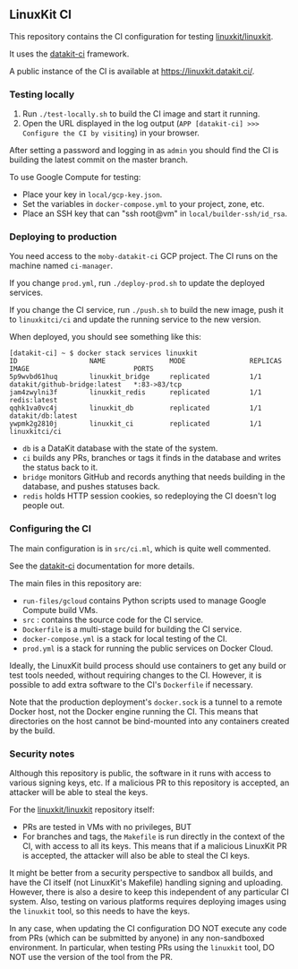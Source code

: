 ## LinuxKit CI

This repository contains the CI configuration for testing [linuxkit/linuxkit][].

It uses the [datakit-ci][] framework.

A public instance of the CI is available at <https://linuxkit.datakit.ci/>.

### Testing locally

1. Run `./test-locally.sh` to build the CI image and start it running.
2. Open the URL displayed in the log output (`APP [datakit-ci] >>> Configure the CI by visiting`)
   in your browser.

After setting a password and logging in as `admin` you should find the CI is building the latest
commit on the master branch.

To use Google Compute for testing:

- Place your key in `local/gcp-key.json`.
- Set the variables in `docker-compose.yml` to your project, zone, etc.
- Place an SSH key that can "ssh root@vm" in `local/builder-ssh/id_rsa`.

### Deploying to production

You need access to the `moby-datakit-ci` GCP project.
The CI runs on the machine named `ci-manager`.

If you change `prod.yml`, run `./deploy-prod.sh` to update the deployed services.

If you change the CI service, run `./push.sh` to build the new image, push it to `linuxkitci/ci` and
update the running service to the new version.

When deployed, you should see something like this:

```
[datakit-ci] ~ $ docker stack services linuxkit
ID                  NAME                MODE                REPLICAS            IMAGE                          PORTS
5p9wvbd61huq        linuxkit_bridge     replicated          1/1                 datakit/github-bridge:latest   *:83->83/tcp
jam4zwylni3f        linuxkit_redis      replicated          1/1                 redis:latest
qqhk1va0vc4j        linuxkit_db         replicated          1/1                 datakit/db:latest
ywpmk2g2810j        linuxkit_ci         replicated          1/1                 linuxkitci/ci
```

- `db` is a DataKit database with the state of the system.
- `ci` builds any PRs, branches or tags it finds in the database and writes the status back to it.
- `bridge` monitors GitHub and records anything that needs building in the database, and pushes statuses back.
- `redis` holds HTTP session cookies, so redeploying the CI doesn't log people out.

### Configuring the CI

The main configuration is in `src/ci.ml`, which is quite well commented.

See the [datakit-ci][] documentation for more details.

The main files in this repository are:

- `run-files/gcloud` contains Python scripts used to manage Google Compute build VMs.
- `src` : contains the source code for the CI service.
- `Dockerfile` is a multi-stage build for building the CI service.
- `docker-compose.yml` is a stack for local testing of the CI.
- `prod.yml` is a stack for running the public services on Docker Cloud.

Ideally, the LinuxKit build process should use containers to get any build or test tools needed, without requiring changes to the CI. However, it is possible to add extra software to the CI's `Dockerfile` if necessary.

Note that the production deployment's `docker.sock` is a tunnel to a remote Docker host, not the Docker engine running the CI. This means that directories on the host cannot be bind-mounted into any containers created by the build.

### Security notes

Although this repository is public, the software in it runs with access to various signing keys, etc.
If a malicious PR to this repository is accepted, an attacker will be able to steal the keys.

For the [linuxkit/linuxkit][] repository itself:

- PRs are tested in VMs with no privileges, BUT
- For branches and tags, the `Makefile` is run directly in the context of the CI, with access to all its keys.
  This means that if a malicious LinuxKit PR is accepted, the attacker will also be able to steal the CI keys.

It might be better from a security perspective to sandbox all builds, and have the CI itself (not LinuxKit's Makefile) handling signing and uploading. However, there is also a desire to keep this independent of any particular CI system. Also, testing on various platforms requires deploying images using the `linuxkit` tool, so this needs to have the keys.

In any case, when updating the CI configuration DO NOT execute any code from PRs (which can be submitted by anyone) in any non-sandboxed environment. In particular, when testing PRs using the `linuxkit` tool, DO NOT use the version of the tool from the PR.


[datakit-ci]: https://github.com/moby/datakit/tree/master/ci
[linuxkit/linuxkit]: https://github.com/linuxkit/linuxkit
